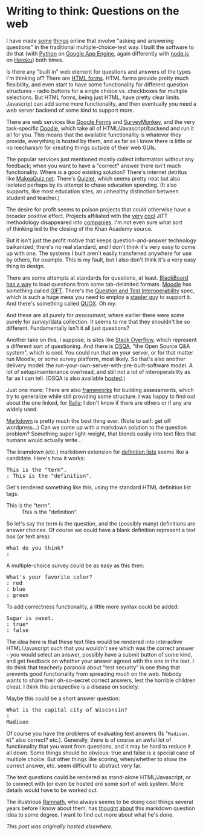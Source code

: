 # Writing to think: Questions on the web



I have made <a href="http://www.naldaramjui.com/TOPIK">some</a> <a href="http://mcasta.net/">things</a> online that involve "asking and answering questions" in the traditional multiple-choice-test way. I built the software to do that (with <a href="https://www.python.org/">Python</a> on&#160;<a href="https://developers.google.com/appengine/">Google App Engine</a>, again differently with <a href="http://nodejs.org/">node.js</a> on <a href="https://www.heroku.com/">Heroku</a>) both times.

Is there any "built in" web element for questions and answers of the types I'm thinking of? There are <a href="http://www.w3schools.com/html/html_forms.asp">HTML forms</a>. HTML forms provide pretty much flexibility, and even start to have some functionality for different question structures - radio buttons for a single choice vs. checkboxes for multiple selections. But HTML forms, being just HTML, have pretty clear limits. Javascript can add some more functionality, and then eventually you need a web server backend of some kind to support more.

There are web services like <a href="http://www.google.com/google-d-s/createforms.html">Google Forms</a> and <a href="https://www.surveymonkey.com/">SurveyMonkey</a>, and the very task-specific <a href="http://doodle.com/">Doodle</a>, which take all of HTML/Javascript/backend and run it all for you. This means that the available functionality is whatever they provide, everything is hosted by them, and as far as I know there is little or no mechanism for creating things outside of their web GUIs.

The popular services just mentioned mostly collect information without any feedback; when you want to have a "correct" answer there isn't much functionality. Where is a good existing solution? There's internet detritus like <a href="http://makeaquiz.net/">MakeaQuiz.net</a>. There's <a href="http://quizlet.com/">Quizlet</a>, which seems pretty neat but also isolated perhaps by its attempt to chase education spending. (It also supports, like most education sites, an unhealthy distinction between student and teacher.)

The desire for profit seems to poison projects that could otherwise have a broader positive effect. Projects affiliated with the <a href="http://planspace.org/2013/10/08/just-in-time-teaching-jitt-very-cool-but-hamstrung-by-lousy-name-and-lack-of-implementation/">very</a> <a href="http://planspace.org/2013/10/12/just-in-time-teaching-blending-active-learning-with-web-technology/">cool</a> JiTT methodology disappeared into&#160;<a href="http://webassign.net/">companies</a>. I'm not even sure what sort of&#160;thinking led to the closing of the Khan Academy source.

But it isn't just the profit motive that keeps question-and-answer technology balkanized; there's no real standard, and I don't think it's very easy to come up with one. The systems I built aren't easily transferred anywhere for use by others, for example. This is my fault, but I also don't think it's a very easy thing to design.

There are some attempts at standards for questions, at least. <a href="http://www.blackboard.com/">BlackBoard</a> <a href="http://help.blackboard.com/en-us/Learn/9.1_SP_10_and_SP_11/Instructor/070_Tests_Surveys_Pools/106_Uploading_Questions">has a way</a> to load questions from some tab-delimited formats. <a href="http://moodle.com/">Moodle</a> has something called <a href="http://en.wikipedia.org/wiki/GIFT_(file_format)">GIFT</a>. There's the <a href="http://en.wikipedia.org/wiki/QTI">Question and Test Interoperability</a> spec, which is such a huge mess you need to employ a <a href="http://officesupplygeek.com/wp-content/uploads/2010/06/MiltonStapler.jpg">stapler guy</a> to support it. And there's something called <a href="http://en.wikipedia.org/wiki/Question_Object_File_Format">QUOX</a>. Oh my.

And&#160;these are all purely for <em>assessment</em>, where earlier there were some purely for <em>survey</em>/data collection. It seems to me that they shouldn't be so different. Fundamentally isn't it all just questions?

Another take on this, I suppose, is sites like <a href="http://stackoverflow.com/">Stack Overflow</a>, which represent a different sort of questioning. And there is&#160;<a href="http://www.osqa.net/">OSQA</a>, "the Open Source Q&amp;A system", which is cool. You could run that on your server, or for that matter run Moodle, or some survey platform, most likely. So that's also another delivery model: the run-your-own-server-with-pre-built-software model. A lot of setup/maintenance overhead, and still not a lot of interoperability as far as I can tell. (OSQA is also available <a href="http://ianswer.me/">hosted</a>.)

Just one more: There are also <a href="https://github.com/salex/Assessable">frameworks</a> for building assessments, which try to generalize while still providing some structure. I was happy to find out about the one linked, for <a href="http://rubyonrails.org/">Rails</a>; I don't know if there are others or if any are widely used.

<a href="https://daringfireball.net/projects/markdown/">Markdown</a> is pretty much the best thing ever. (Note to self: get off wordpress...) Can we come up with a markdown solution to the question problem? Something super light-weight, that blends easily into text files that humans would actually write...

The kramdown (etc.) markdown extension for <a href="http://kramdown.gettalong.org/syntax.html#definition-lists">definition lists</a> seems like a candidate. Here's how it works:

<pre>This is the "term".
: This is the "definition".</pre>
Get's rendered something like this, using the standard HTML definition list tags:

<dl>
<dt>This is the "term".</dt>
<dd>This is the "definition".</dd>
</dl>So let's say the term is the question, and the (possibly many) definitions are answer choices. Of course we could have a blank definition represent a text box (or text area):
<pre>What do you think?
:</pre>
A multiple-choice survey could be as easy as this then:
<pre>What's your favorite color?
: red
: blue
: green</pre>
To add correctness functionality, a little more syntax could be added:
<pre>Sugar is sweet.
: true*
: false</pre>
The idea here is that these text files would be rendered into interactive HTML/Javascript such that you wouldn't see which was the correct answer - you would select an answer, possibly have a submit button of some kind, and get feedback on whether your answer agreed with the one in the text. I do think that teacherly paranoia about "test security" is one thing that prevents good functionality from spreading much on the web. Nobody wants to share their oh-so-secret correct answers, lest the horrible children cheat. I think this perspective is a disease on society.

Maybe this could be a short answer question:
<pre>What is the capital city of Wisconsin?
:
Madison</pre>
Of course you have the problems of evaluating text answers (Is "<code>Madison, WI</code>" also correct? etc.). Generally, there is of course an awful lot of functionality that you want from questions, and it may be hard to reduce it all down. Some things should be obvious: true and false is a special case of multiple choice. But other things like scoring, when/whether to show the correct answer, etc. seem difficult to abstract very far.

The text questions could be rendered as stand-alone HTML/Javascript, or to connect with (or even be hosted on) some sort of web system. More details would have to be worked out.

The illustrious <a href="https://github.com/ramnathv">Ramnath</a>, who always seems to be doing cool things several years before I know about them, has <a href="https://github.com/ramnathv/mgcr271/issues/6">thought</a> <a href="https://github.com/ramnathv/mgcr271/issues/36">about</a> this markdown question idea to some degree. I want to find out more about what he's done.



*This post was originally hosted elsewhere.*
